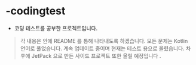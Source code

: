 # -codingtest

* 코딩 테스트를 공부한 프로젝트입니다.
> 각 내용은 안에 README 를 통해 나타내도록 하겠습니다.
> 모든 문제는 Kotlin 언어로 풀었습니다.
> 계속 업데이트 중이며 현재는 테스트 용으로 올렸습니다.
> 차후에 JetPack 으로 만든 사이드 프로젝트 또한 올릴 예정입니다 .
